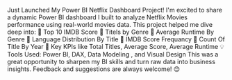 Just Launched My Power BI Netflix Dashboard Project!
I'm excited to share a dynamic Power BI dashboard I built to analyze Netflix Movies performance using real-world movies data. This project helped me dive deep into:
📌 Top 10 IMDB Score
 📌 Titels by Genre
 📌 Average Runtime By Genre
 📌 Language Distribution By Title
 📌 IMDB Score Frequancy
  📌 Count Of Title By Year
 📌 Key KPIs like Total Titles, Average Score, Average Runtime
💡 Tools Used: Power BI, DAX, Data Modeling , and Visual Design
This was a great opportunity to sharpen my BI skills and turn raw data into business insights. Feedback and suggestions are always welcome! 😊

